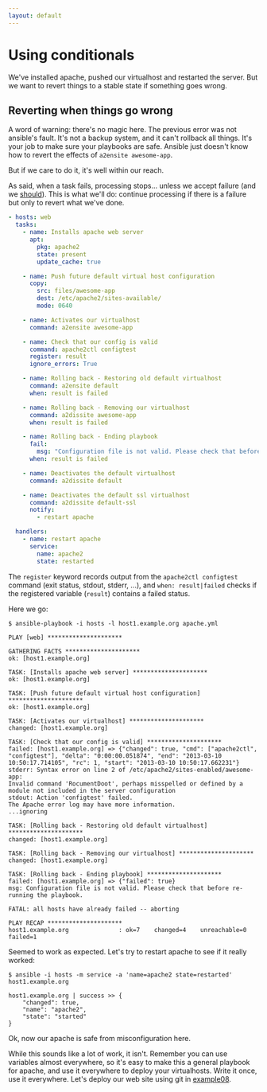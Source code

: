 ```yaml
---
layout: default
---
```


# Using conditionals

We've installed apache, pushed our virtualhost and restarted the server.
But we want to revert things to a stable state if something goes wrong.

## Reverting when things go wrong

A word of warning: there's no magic here.
The previous error was not ansible's fault.
It's not a backup system, and it can't rollback all things.
It's your job to make sure your playbooks are safe.
Ansible just doesn't know how to revert the effects of `a2ensite awesome-app`.

But if we care to do it, it's well within our reach.

As said, when a task fails, processing stops... unless we accept failure (and we [should](http://www.aaronsw.com/weblog/geremiah)).
This is what we'll do: continue processing if there is a failure but only to revert what we've done.

```yaml
- hosts: web
  tasks:
    - name: Installs apache web server
      apt:
        pkg: apache2
        state: present
        update_cache: true

    - name: Push future default virtual host configuration
      copy:
        src: files/awesome-app
        dest: /etc/apache2/sites-available/
        mode: 0640

    - name: Activates our virtualhost
      command: a2ensite awesome-app

    - name: Check that our config is valid
      command: apache2ctl configtest
      register: result
      ignore_errors: True

    - name: Rolling back - Restoring old default virtualhost
      command: a2ensite default
      when: result is failed

    - name: Rolling back - Removing our virtualhost
      command: a2dissite awesome-app
      when: result is failed

    - name: Rolling back - Ending playbook
      fail:
        msg: "Configuration file is not valid. Please check that before re-running the playbook."
      when: result is failed

    - name: Deactivates the default virtualhost
      command: a2dissite default

    - name: Deactivates the default ssl virtualhost
      command: a2dissite default-ssl
      notify:
        - restart apache

  handlers:
    - name: restart apache
      service:
        name: apache2
        state: restarted
```

The `register` keyword records output from the `apache2ctl configtest` command (exit status, stdout, stderr, ...), and `when: result|failed` checks if the registered variable (`result`) contains a failed status.

Here we go:

```
$ ansible-playbook -i hosts -l host1.example.org apache.yml

PLAY [web] *********************

GATHERING FACTS *********************
ok: [host1.example.org]

TASK: [Installs apache web server] *********************
ok: [host1.example.org]

TASK: [Push future default virtual host configuration] *********************
ok: [host1.example.org]

TASK: [Activates our virtualhost] *********************
changed: [host1.example.org]

TASK: [Check that our config is valid] *********************
failed: [host1.example.org] => {"changed": true, "cmd": ["apache2ctl", "configtest"], "delta": "0:00:00.051874", "end": "2013-03-10 10:50:17.714105", "rc": 1, "start": "2013-03-10 10:50:17.662231"}
stderr: Syntax error on line 2 of /etc/apache2/sites-enabled/awesome-app:
Invalid command 'RocumentDoot', perhaps misspelled or defined by a module not included in the server configuration
stdout: Action 'configtest' failed.
The Apache error log may have more information.
...ignoring

TASK: [Rolling back - Restoring old default virtualhost] *********************
changed: [host1.example.org]

TASK: [Rolling back - Removing our virtualhost] *********************
changed: [host1.example.org]

TASK: [Rolling back - Ending playbook] *********************
failed: [host1.example.org] => {"failed": true}
msg: Configuration file is not valid. Please check that before re-running the playbook.

FATAL: all hosts have already failed -- aborting

PLAY RECAP *********************
host1.example.org              : ok=7    changed=4    unreachable=0    failed=1    
```

Seemed to work as expected. Let's try to restart apache to see if it really worked:

```
$ ansible -i hosts -m service -a 'name=apache2 state=restarted' host1.example.org

host1.example.org | success >> {
    "changed": true,
    "name": "apache2",
    "state": "started"
}
```

Ok, now our apache is safe from misconfiguration here.

While this sounds like a lot of work, it isn't.
Remember you can use variables almost  everywhere, so it's easy to make this a general playbook for apache, and use it everywhere to deploy your virtualhosts.
Write it once, use it everywhere.
Let's deploy our web site using git in [example08](../example08).
